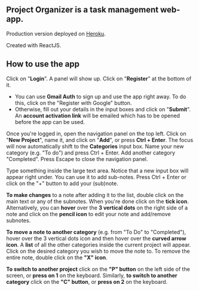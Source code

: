 ## Project Organizer is a task management web-app. 

Production version deployed on [Heroku](https://project-organizer-mokancode.herokuapp.com/).

Created with ReactJS.

## How to use the app
Click on "**Login**". A panel will show up. Click on "**Register**" at the bottom of it.
* You can use **Gmail Auth** to sign up and use the app right away. To do this, click on the "Register with Google" button.
* Otherwise, fill out your details in the input boxes and click on "**Submit**". An **account activation link** will be emailed which has to be opened before the app can be used.

Once you're logged in, open the navigation panel on the top left.
Click on "**New Project**", name it, and click on "**Add**", or press **Ctrl + Enter**.
The focus will now automatically shift to the **Categories** input box. Name your new category (e.g. "To do") and press Ctrl + Enter. Add another category "Completed". Press Escape to close the navigation panel.

Type something inside the large text area. Notice that a new input box will appear right under. You can use it to add sub-notes. Press Ctrl + Enter or click on the "+" button to add your (sub)note.

**To make changes** to a note after adding it to the list, double click on the main text or any of the subnotes. When you're done click on the **tick icon**.
Alternatively, you can **hover** over the **3 vertical dots** on the right side of a note and click on the **pencil icon** to edit your note and add/remove subnotes.

**To move a note to another category** (e.g. from "To Do" to "Completed"), hover over the 3 vertical dots icon and then hover over the **curved arrow icon**. A **list** of all the other categories inside the current project will appear. Click on the desired category you wish to move the note to. To remove the entire note, double click on the **"X" icon**.

**To switch to another project** click on the **"P" button** on the left side of the screen, or **press on 1** on the keyboard. Similarly, **to switch to another category** click on the **"C" button**, or **press on 2** on the keyboard.
